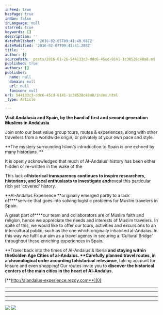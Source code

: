 ```yaml
---
inFeed: true
hasPage: true
inNav: false
inLanguage: null
starred: true
keywords: []
description: ''
datePublished: '2016-02-07T09:41:48.687Z'
dateModified: '2016-02-07T09:41:41.288Z'
title: ''
author: []
sourcePath: _posts/2016-01-26-544133c3-ddc6-45cd-9141-1c38528c48a8.md
published: true
authors: []
publisher:
  name: null
  domain: null
  url: null
  favicon: null
url: 544133c3-ddc6-45cd-9141-1c38528c48a8/index.html
_type: Article

---
```

**Visit Andalusia and Spain, by the hand of first and second generation Muslims in Andalusia**

Join onto our best value group tours, routes & experiences, along 
with other travellers from a worldwide origin, or privately at your own 
pace and style. 

**The mystery surrounding Islam's introduction to Spain is one echoed by many historians. **

It is openly acknowledged that much of Al-Andalus' history has been either hidden or re-written in the wake of the 

This lack of****historical transparency continues to **inspire researchers, historians, and local enthusiasts** to investigate and****reveal this particular rich yet 'covered' history.

**Al-Andalus Experience **originally emerged partly to a lack of****service that goes into solving logistic problems for Muslim travelers in Spain.

A great part of****our
team and collaborators are of Muslim faith and religion, hence we 
appreciate the needs and interests of Muslim travelers. In spite of 
this, we would like to offer our tours, 
activities and excursions to an intercultural public, such as the one 
which originally inhabited al-Andalus. In this way we  fulfil our aim 
as a travel agency in securing a 'Cultural Bridge' throughout these 
enriching experiences in Spain.

**Travel back into the times of Al-Andalus & Iberia **and staying within the****Golden Age Cities of al-Andalus. **Carefully planned travel routes, in a chronological order according to****historical relevance**, taking account for leisure and even shopping! Our routes invite you to **discover the historical centers of the main cities in the heart of Al-Andalus.**

[**http://alandalus-experience.rezdy.com**][0]

****

****

****

****
![](https://the-grid-user-content.s3-us-west-2.amazonaws.com/42f6bc5d-0a32-40db-8c3e-5ec95758fce5.jpg)
![](https://the-grid-user-content.s3-us-west-2.amazonaws.com/f14b33c8-ce77-47ef-8893-054c07bdc3a5.jpg)

[0]: http://alandalus-experience.rezdy.com/